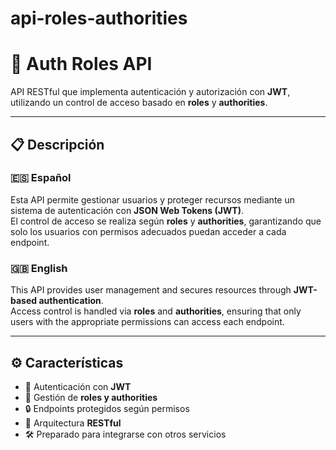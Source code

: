 # api-roles-authorities
# 🔐 Auth Roles API  

API RESTful que implementa autenticación y autorización con **JWT**, utilizando un control de acceso basado en **roles** y **authorities**.  

---

## 📋 Descripción  

### 🇪🇸 Español  
Esta API permite gestionar usuarios y proteger recursos mediante un sistema de autenticación con **JSON Web Tokens (JWT)**.  
El control de acceso se realiza según **roles** y **authorities**, garantizando que solo los usuarios con permisos adecuados puedan acceder a cada endpoint.  

### 🇬🇧 English  
This API provides user management and secures resources through **JWT-based authentication**.  
Access control is handled via **roles** and **authorities**, ensuring that only users with the appropriate permissions can access each endpoint.  

---

## ⚙️ Características  
- 🔑 Autenticación con **JWT**  
- 👥 Gestión de **roles y authorities**  
- 🔒 Endpoints protegidos según permisos  
- 📡 Arquitectura **RESTful**  
- 🛠️ Preparado para integrarse con otros servicios  
